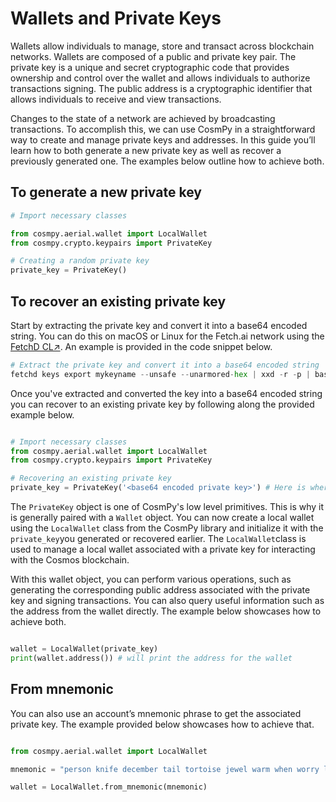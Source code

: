 # Wallets and Private Keys

Wallets allow individuals to manage, store and transact across blockchain networks. Wallets are composed of a public and private key pair. The private key is a unique and secret cryptographic code that provides ownership and control over the wallet and allows individuals to authorize transactions signing. The public address is a cryptographic identifier that allows individuals to receive and view transactions. 

Changes to the state of a network are achieved by broadcasting transactions. To accomplish this, we can use CosmPy in a straightforward way to create and manage private keys and addresses. In this guide you’ll learn how to both generate a new private key as well as recover a previously generated one. The examples below outline how to achieve both. 

## To generate a new private key

```py copy
# Import necessary classes 

from cosmpy.aerial.wallet import LocalWallet
from cosmpy.crypto.keypairs import PrivateKey

# Creating a random private key 
private_key = PrivateKey()

```
## To recover an existing private key

Start by extracting the private key and convert it into a base64 encoded string. You can do this on macOS or Linux for the Fetch.ai network using the [FetchD CL↗️](https://docs.fetch.ai/ledger_v2/). An example is provided in the code snippet below. 

```py copy 
# Extract the private key and convert it into a base64 encoded string 
fetchd keys export mykeyname --unsafe --unarmored-hex | xxd -r -p | base64

```
Once you've extracted and converted the key into a base64 encoded string you can recover to an existing private key by following along the provided example below. 

```py copy

# Import necessary classes 
from cosmpy.aerial.wallet import LocalWallet
from cosmpy.crypto.keypairs import PrivateKey

# Recovering an existing private key
private_key = PrivateKey('<base64 encoded private key>') # Here is where you provide the base64 encoded private key string

```
The `PrivateKey` object is one of CosmPy's low level primitives. This is why it is generally paired with a `Wallet` object. You can now create a local wallet using the `LocalWallet` class from the CosmPy library and initialize it with the `private_key`you generated or recovered earlier. The `LocalWallet`class is used to manage a local wallet associated with a private key for interacting with the Cosmos blockchain.

With this wallet object, you can perform various operations, such as generating the corresponding public address associated with the private key and signing transactions. You can also query useful information such as the address from the wallet directly. The example below showcases how to achieve both.  

```py copy

wallet = LocalWallet(private_key)
print(wallet.address()) # will print the address for the wallet

```
## From mnemonic

You can also use an account’s mnemonic phrase to get the associated private key. The example provided below showcases how to achieve that. 

```py copy 

from cosmpy.aerial.wallet import LocalWallet

mnemonic = "person knife december tail tortoise jewel warm when worry limit reward memory piece cool sphere kitchen knee embody soft own victory sauce silly page"

wallet = LocalWallet.from_mnemonic(mnemonic)

```
